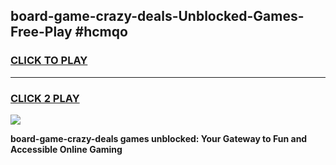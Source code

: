 
## board-game-crazy-deals-Unblocked-Games-Free-Play #hcmqo
<h3>
<a href="https://us.freeplayer.one?title=board-game-crazy-deals&ref=9M">CLICK TO PLAY</a></h3>
<hr>

<h3>
<a href="https://us.freeplayer.one?title=board-game-crazy-deals&ref=9M">CLICK 2 PLAY</a>
  
</h3>

<a href="https://us.freeplayer.one?title=board-game-crazy-deals&ref=9M"><img src="https://clearcache.store/games.png"></a>


**board-game-crazy-deals games unblocked: Your Gateway to Fun and Accessible Online Gaming**
